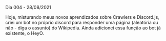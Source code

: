 Dia 004 - 28/08/2021

Hoje, misturando meus novos aprendizados sobre Crawlers e Discord.js, criei um bot no próprio discord para responder uma página (aleatória ou não - diga o assunto) do Wikipedia. Ainda adicionei essa função ao bot já existente, o HeyO.
